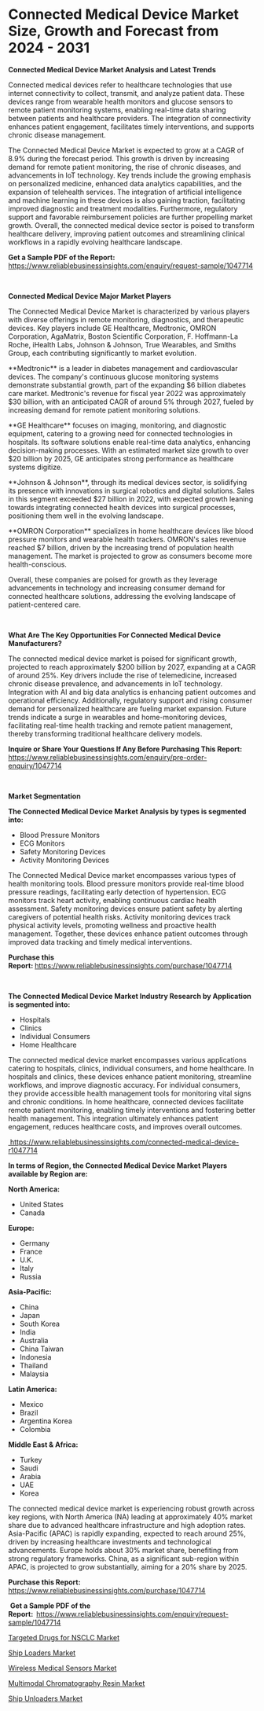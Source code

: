 <p><h1>Connected Medical Device Market Size, Growth and Forecast from 2024 - 2031</h1></p><p><strong>Connected Medical Device Market Analysis and Latest Trends</strong></p>
<p><p>Connected medical devices refer to healthcare technologies that use internet connectivity to collect, transmit, and analyze patient data. These devices range from wearable health monitors and glucose sensors to remote patient monitoring systems, enabling real-time data sharing between patients and healthcare providers. The integration of connectivity enhances patient engagement, facilitates timely interventions, and supports chronic disease management.</p><p>The Connected Medical Device Market is expected to grow at a CAGR of 8.9% during the forecast period. This growth is driven by increasing demand for remote patient monitoring, the rise of chronic diseases, and advancements in IoT technology. Key trends include the growing emphasis on personalized medicine, enhanced data analytics capabilities, and the expansion of telehealth services. The integration of artificial intelligence and machine learning in these devices is also gaining traction, facilitating improved diagnostic and treatment modalities. Furthermore, regulatory support and favorable reimbursement policies are further propelling market growth. Overall, the connected medical device sector is poised to transform healthcare delivery, improving patient outcomes and streamlining clinical workflows in a rapidly evolving healthcare landscape.</p></p>
<p><strong>Get a Sample PDF of the Report:&nbsp;</strong> <a href="https://www.reliablebusinessinsights.com/enquiry/request-sample/1047714?utm_campaign=96&utm_medium=2&utm_source=Github&utm_content=ia&utm_term=24102024&utm_id=connected-medical-device">https://www.reliablebusinessinsights.com/enquiry/request-sample/1047714</a></p>
<p>&nbsp;</p>
<p><strong>Connected Medical Device Major Market Players</strong></p>
<p><p>The Connected Medical Device Market is characterized by various players with diverse offerings in remote monitoring, diagnostics, and therapeutic devices. Key players include GE Healthcare, Medtronic, OMRON Corporation, AgaMatrix, Boston Scientific Corporation, F. Hoffmann-La Roche, iHealth Labs, Johnson & Johnson, True Wearables, and Smiths Group, each contributing significantly to market evolution.</p><p>**Medtronic** is a leader in diabetes management and cardiovascular devices. The company's continuous glucose monitoring systems demonstrate substantial growth, part of the expanding $6 billion diabetes care market. Medtronic's revenue for fiscal year 2022 was approximately $30 billion, with an anticipated CAGR of around 5% through 2027, fueled by increasing demand for remote patient monitoring solutions.</p><p>**GE Healthcare** focuses on imaging, monitoring, and diagnostic equipment, catering to a growing need for connected technologies in hospitals. Its software solutions enable real-time data analytics, enhancing decision-making processes. With an estimated market size growth to over $20 billion by 2025, GE anticipates strong performance as healthcare systems digitize.</p><p>**Johnson & Johnson**, through its medical devices sector, is solidifying its presence with innovations in surgical robotics and digital solutions. Sales in this segment exceeded $27 billion in 2022, with expected growth leaning towards integrating connected health devices into surgical processes, positioning them well in the evolving landscape.</p><p>**OMRON Corporation** specializes in home healthcare devices like blood pressure monitors and wearable health trackers. OMRON's sales revenue reached $7 billion, driven by the increasing trend of population health management. The market is projected to grow as consumers become more health-conscious.</p><p>Overall, these companies are poised for growth as they leverage advancements in technology and increasing consumer demand for connected healthcare solutions, addressing the evolving landscape of patient-centered care.</p></p>
<p>&nbsp;</p>
<p><strong>What Are The Key Opportunities For Connected Medical Device Manufacturers?</strong></p>
<p><p>The connected medical device market is poised for significant growth, projected to reach approximately $200 billion by 2027, expanding at a CAGR of around 25%. Key drivers include the rise of telemedicine, increased chronic disease prevalence, and advancements in IoT technology. Integration with AI and big data analytics is enhancing patient outcomes and operational efficiency. Additionally, regulatory support and rising consumer demand for personalized healthcare are fueling market expansion. Future trends indicate a surge in wearables and home-monitoring devices, facilitating real-time health tracking and remote patient management, thereby transforming traditional healthcare delivery models.</p></p>
<p><strong>Inquire or Share Your Questions If Any Before Purchasing This Report:</strong> <a href="https://www.reliablebusinessinsights.com/enquiry/pre-order-enquiry/1047714?utm_campaign=96&utm_medium=2&utm_source=Github&utm_content=ia&utm_term=24102024&utm_id=connected-medical-device">https://www.reliablebusinessinsights.com/enquiry/pre-order-enquiry/1047714</a></p>
<p>&nbsp;</p>
<p><strong>Market Segmentation</strong></p>
<p><strong>The Connected Medical Device Market Analysis by types is segmented into:</strong></p>
<p><ul><li>Blood Pressure Monitors</li><li>ECG Monitors</li><li>Safety Monitoring Devices</li><li>Activity Monitoring Devices</li></ul></p>
<p><p>The Connected Medical Device market encompasses various types of health monitoring tools. Blood pressure monitors provide real-time blood pressure readings, facilitating early detection of hypertension. ECG monitors track heart activity, enabling continuous cardiac health assessment. Safety monitoring devices ensure patient safety by alerting caregivers of potential health risks. Activity monitoring devices track physical activity levels, promoting wellness and proactive health management. Together, these devices enhance patient outcomes through improved data tracking and timely medical interventions.</p></p>
<p><strong>Purchase this Report:&nbsp;</strong><a href="https://www.reliablebusinessinsights.com/purchase/1047714?utm_campaign=96&utm_medium=2&utm_source=Github&utm_content=ia&utm_term=24102024&utm_id=connected-medical-device">https://www.reliablebusinessinsights.com/purchase/1047714</a></p>
<p>&nbsp;</p>
<p><strong>The Connected Medical Device Market Industry Research by Application is segmented into:</strong></p>
<p><ul><li>Hospitals</li><li>Clinics</li><li>Individual Consumers</li><li>Home Healthcare</li></ul></p>
<p><p>The connected medical device market encompasses various applications catering to hospitals, clinics, individual consumers, and home healthcare. In hospitals and clinics, these devices enhance patient monitoring, streamline workflows, and improve diagnostic accuracy. For individual consumers, they provide accessible health management tools for monitoring vital signs and chronic conditions. In home healthcare, connected devices facilitate remote patient monitoring, enabling timely interventions and fostering better health management. This integration ultimately enhances patient engagement, reduces healthcare costs, and improves overall outcomes.</p></p>
<p><a href="https://www.reliablebusinessinsights.com/connected-medical-device-r1047714?utm_campaign=96&utm_medium=2&utm_source=Github&utm_content=ia&utm_term=24102024&utm_id=connected-medical-device">&nbsp;https://www.reliablebusinessinsights.com/connected-medical-device-r1047714</a></p>
<p><strong>In terms of Region, the Connected Medical Device Market Players available by Region are:</strong></p>
<p>
    <p> <strong> North America: </strong>
        <ul>
            <li>United States</li>
            <li>Canada</li>
        </ul>
        </p> 
    <p> <strong> Europe: </strong>
        <ul>
            <li>Germany</li>
            <li>France</li>
            <li>U.K.</li>
            <li>Italy</li>
            <li>Russia</li>
        </ul>
        </p> 
    <p> <strong> Asia-Pacific: </strong>
        <ul>
            <li>China</li>
            <li>Japan</li>
            <li>South Korea</li>
            <li>India</li>
            <li>Australia</li>
            <li>China Taiwan</li>
            <li>Indonesia</li>
            <li>Thailand</li>
            <li>Malaysia</li>
        </ul>
        </p> 
    <p> <strong> Latin America: </strong>
        <ul>
            <li>Mexico</li>
            <li>Brazil</li>
            <li>Argentina Korea</li>
            <li>Colombia</li>
        </ul>
        </p> 
    <p> <strong> Middle East & Africa: </strong>
        <ul>
            <li>Turkey</li>
            <li>Saudi</li>
            <li>Arabia</li>
            <li>UAE</li>
            <li>Korea</li>
        </ul>
    </p>
    </p>
<p><p>The connected medical device market is experiencing robust growth across key regions, with North America (NA) leading at approximately 40% market share due to advanced healthcare infrastructure and high adoption rates. Asia-Pacific (APAC) is rapidly expanding, expected to reach around 25%, driven by increasing healthcare investments and technological advancements. Europe holds about 30% market share, benefiting from strong regulatory frameworks. China, as a significant sub-region within APAC, is projected to grow substantially, aiming for a 20% share by 2025.</p></p>
<p><strong>Purchase this Report: </strong><a href="https://www.reliablebusinessinsights.com/purchase/1047714?utm_campaign=96&utm_medium=2&utm_source=Github&utm_content=ia&utm_term=24102024&utm_id=connected-medical-device">https://www.reliablebusinessinsights.com/purchase/1047714</a></p>
<p>&nbsp;<strong>Get a Sample PDF of the Report:&nbsp;&nbsp;</strong><a href="https://www.reliablebusinessinsights.com/enquiry/request-sample/1047714?utm_campaign=96&utm_medium=2&utm_source=Github&utm_content=ia&utm_term=24102024&utm_id=connected-medical-device">https://www.reliablebusinessinsights.com/enquiry/request-sample/1047714</a></p>
<p><strong></strong></p>
<p><p><a href="https://www.linkedin.com/pulse/targeted-drugs-nsclc-market-trends-focusing-insight-forecast-7jfxc?utm_campaign=96&utm_medium=2&utm_source=Github&utm_content=ia&utm_term=24102024&utm_id=connected-medical-device">Targeted Drugs for NSCLC Market</a></p><p><a href="https://issuu.com/reportprime-2/docs/ship-loaders-market-size-2030.pptx_c7882479dfcb17?utm_campaign=96&utm_medium=2&utm_source=Github&utm_content=ia&utm_term=24102024&utm_id=connected-medical-device">Ship Loaders Market</a></p><p><a href="https://github.com/jennyt6m/Market-Research-Report-List-1/blob/main/wireless-medical-sensors-market.md?utm_campaign=96&utm_medium=2&utm_source=Github&utm_content=ia&utm_term=24102024&utm_id=connected-medical-device">Wireless Medical Sensors Market</a></p><p><a href="https://github.com/MegiMusaj575/Market-Research-Report-List-1/blob/main/multimodal-chromatography-resin-market.md?utm_campaign=96&utm_medium=2&utm_source=Github&utm_content=ia&utm_term=24102024&utm_id=connected-medical-device">Multimodal Chromatography Resin Market</a></p><p><a href="https://issuu.com/reportprime-2/docs/ship-unloaders-market-size-2030.ppt_070eac2b8f97d5?utm_campaign=96&utm_medium=2&utm_source=Github&utm_content=ia&utm_term=24102024&utm_id=connected-medical-device">Ship Unloaders Market</a></p></p>